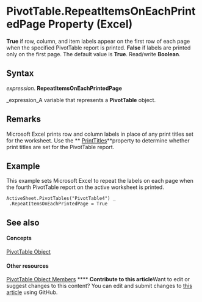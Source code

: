 
# PivotTable.RepeatItemsOnEachPrintedPage Property (Excel)

 **True** if row, column, and item labels appear on the first row of each page when the specified PivotTable report is printed. **False** if labels are printed only on the first page. The default value is **True**. Read/write  **Boolean**.


## Syntax

 _expression_. **RepeatItemsOnEachPrintedPage**

 _expression_A variable that represents a  **PivotTable** object.


## Remarks

Microsoft Excel prints row and column labels in place of any print titles set for the worksheet. Use the  ** [PrintTitles](a8138146-bfe9-1af9-c101-0c095c4a91a5.md)**property to determine whether print titles are set for the PivotTable report.


## Example

This example sets Microsoft Excel to repeat the labels on each page when the fourth PivotTable report on the active worksheet is printed.


```
ActiveSheet.PivotTables("PivotTable4") _ 
 .RepeatItemsOnEachPrintedPage = True
```


## See also


#### Concepts


 [PivotTable Object](a9c1d4a0-78a9-f9a6-6daf-91cb63e45842.md)
#### Other resources


 [PivotTable Object Members](8e8d1692-cf32-63c6-a1f6-54ddcc2a4964.md)
****   **Contribute to this article**Want to edit or suggest changes to this content? You can edit and submit changes to  [this article](https://github.com/jhershey00/VBA_Excel_Test/OpenXMLCon/articles/96e5e2d8-44ff-8d6f-6bba-f009dbc769a7.md) using GitHub.

